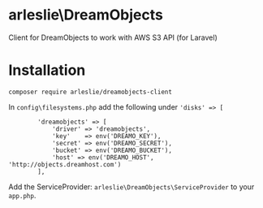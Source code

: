 # arleslie\DreamObjects
Client for DreamObjects to work with AWS S3 API (for Laravel)

# Installation
`composer require arleslie/dreamobjects-client`

In `config\filesystems.php` add the following under `'disks' => [`
```
        'dreamobjects' => [
            'driver' => 'dreamobjects',
            'key'    => env('DREAMO_KEY'),
            'secret' => env('DREAMO_SECRET'),
            'bucket' => env('DREAMO_BUCKET'),
            'host' => env('DREAMO_HOST', 'http://objects.dreamhost.com')
        ],
```

Add the ServiceProvider: `arleslie\DreamObjects\ServiceProvider` to your `app.php`.
